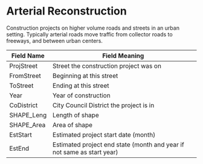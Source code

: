 Arterial Reconstruction
=======================

Construction projects on higher volume roads and streets in an urban setting.  Typically arterial roads move traffic from collector roads to freeways, and between urban centers.

| Field Name  | Field Meaning                                                          |
|-------------|------------------------------------------------------------------------|
| ProjStreet  | Street the construction project was on                                 |
| FromStreet  | Beginning at this street                                               |
| ToStreet    | Ending at this street                                                  |
| Year        | Year of construction                                                   |
| CoDistrict  | City Council District the project is in                                |
| SHAPE\_Leng | Length of shape                                                        |
| SHAPE\_Area | Area of shape                                                           |
| EstStart    | Estimated project start date (month)                                   |
| EstEnd      | Estimated project end state (month and year if not same as start year) |
